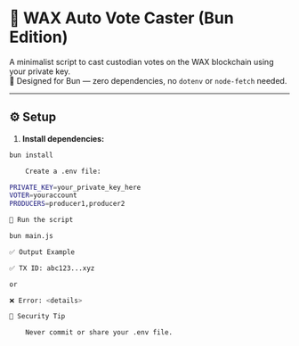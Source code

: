 # 🔐 WAX Auto Vote Caster (Bun Edition)

A minimalist script to cast custodian votes on the WAX blockchain using your private key.  
🎯 Designed for Bun — zero dependencies, no `dotenv` or `node-fetch` needed.

---

## ⚙️ Setup

1. **Install dependencies:**

```bash
bun install

    Create a .env file:

PRIVATE_KEY=your_private_key_here
VOTER=youraccount
PRODUCERS=producer1,producer2

🚀 Run the script

bun main.js

✅ Output Example

✅ TX ID: abc123...xyz

or

❌ Error: <details>

🔐 Security Tip

    Never commit or share your .env file.

